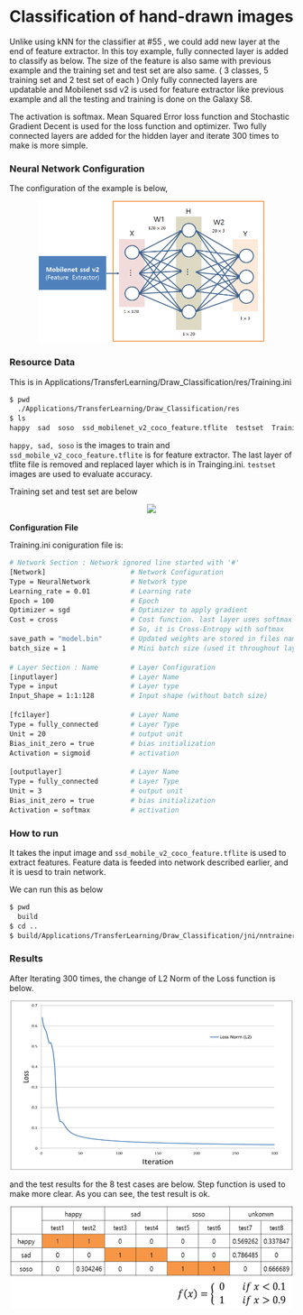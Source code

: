 # Classification of hand-drawn images

Unlike using kNN for the classifier at #55 , we could add new layer at the end of feature extractor.
In this toy example, fully connected layer is added to classify as below. The size of the feature is also same with previous example and the training set and test set are also same. ( 3 classes, 5 training set and 2 test set of each )
Only fully connected layers are updatable and Mobilenet ssd v2 is used for feature extractor like previous example and all the testing and training is done on the Galaxy S8.

The activation is softmax. Mean Squared Error loss function and Stochastic Gradient Decent is used for the loss function and optimizer. Two fully connected layers are added for the hidden layer and iterate 300 times to make is more simple.

### Neural Network Configuration
The configuration of the example is below,
<p align = "center">
<img src="https://github.com/nnstreamer/nntrainer/blob/master/docs/images/02a7ee80-f0ce-11e9-97b8-bcc19b7eb222.png" width="400" height="250" > </p>

### Resource Data

This is in Applications/TransferLearning/Draw_Classification/res/Training.ini

```bash
$ pwd
  ./Applications/TransferLearning/Draw_Classification/res
$ ls
happy  sad  soso  ssd_mobilenet_v2_coco_feature.tflite  testset  Training.ini
```

```happy, sad, soso``` is the images to train and ```ssd_mobile_v2_coco_feature.tflite``` is for feature extractor. The last layer of tflite file is removed and replaced layer which is in Trainging.ini. ```testset``` images are used to evaluate accuracy.


Training set and test set are below
<p align = "center">
<img src="https://github.com/nnstreamer/nntrainer/blob/master/docs/images/7944ec00-f0ce-11e9-87af-aea730bcd0f5.png" >
</p>

**Configuration File**

Training.ini coniguration file is:

```bash
# Network Section : Network ignored line started with '#'
[Network]                     # Network Configuration
Type = NeuralNetwork          # Network type
Learning_rate = 0.01          # Learning rate
Epoch = 100                   # Epoch
Optimizer = sgd               # Optimizer to apply gradient
Cost = cross                  # Cost function. last layer uses softmax as an activation.
                              # So, it is Cross-Entropy with softmax
save_path = "model.bin"       # Updated weights are stored in files named 'model.bin'
batch_size = 1                # Mini batch size (used it throughout layers)

# Layer Section : Name        # Layer Configuration
[inputlayer]                  # Layer Name
Type = input                  # Layer type
Input_Shape = 1:1:128         # Input shape (without batch size)

[fc1layer]                    # Layer Name
Type = fully_connected        # Layer Type
Unit = 20                     # output unit
Bias_init_zero = true         # bias initialization
Activation = sigmoid          # activation

[outputlayer]                 # Layer Name
Type = fully_connected        # Layer Type
Unit = 3                      # output unit
Bias_init_zero = true         # bias initialization
Activation = softmax          # activation
```

### How to run

It takes the input image and ```ssd_mobile_v2_coco_feature.tflite``` is used to extract features.
Feature data is feeded into network described earlier, and it is uesd to train network.

We can run this as below

```bash
$ pwd
  build
$ cd ..
$ build/Applications/TransferLearning/Draw_Classification/jni/nntrainer_training Applications/TransferLearning/Draw_Classification/res/Trainig.ini Applications/TransferLearning/Draw_Classification/res/

```

### Results

After Iterating 300 times, the change of L2 Norm of the Loss function is below.
<p align = "center">
<img src="https://github.com/nnstreamer/nntrainer/blob/master/docs/images/d42b1300-f0cf-11e9-9b6f-6db30def4684.png" width="500" height="300">
</p>

and the test results for the 8 test cases are below. Step function is used to make more clear.
As you can see, the test result is ok.

<p align ="center">
<img src="https://github.com/nnstreamer/nntrainer/blob/master/docs/images/16555400-f0d2-11e9-959b-f61935fefd5a.png" width ="500" height="180">
</p>

